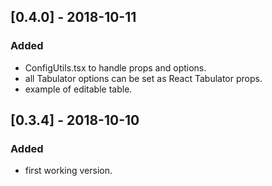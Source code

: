 ## [0.4.0] - 2018-10-11

### Added
- ConfigUtils.tsx to handle props and options.
- all Tabulator options can be set as React Tabulator props.
- example of editable table.

## [0.3.4] - 2018-10-10

### Added
- first working version.